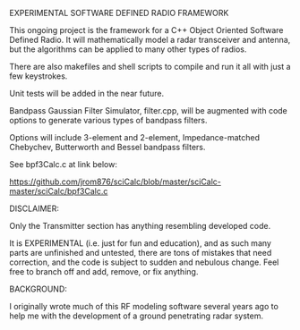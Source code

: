 EXPERIMENTAL SOFTWARE DEFINED RADIO FRAMEWORK

This ongoing project is the framework for a C++ Object Oriented Software Defined Radio. It will mathematically model a radar transceiver and antenna, but the algorithms can be applied to many other types of radios.

There are also makefiles and shell scripts to compile and run it all with just a few keystrokes.

Unit tests will be added in the near future.

Bandpass Gaussian Filter Simulator, filter.cpp, will be augmented with code options to generate various types of bandpass filters. 

Options will include 3-element and 2-element, Impedance-matched Chebychev, Butterworth and Bessel bandpass filters. 

See bpf3Calc.c at link below:

https://github.com/jrom876/sciCalc/blob/master/sciCalc-master/sciCalc/bpf3Calc.c


DISCLAIMER:

Only the Transmitter section has anything resembling developed code. 

It is EXPERIMENTAL (i.e. just for fun and education), and as such many parts are unfinished and untested, there are tons of mistakes that need correction, and the code is subject to sudden and nebulous change. Feel free to branch off and add, remove, or fix anything.


BACKGROUND:

I originally wrote much of this RF modeling software several years ago to help me with the development of a ground penetrating radar system. 


